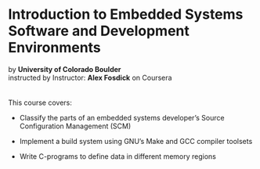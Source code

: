 # Introduction to Embedded Systems Software and Development Environments
by **University of Colorado Boulder**
<br>
instructed by Instructor: **Alex Fosdick** on Coursera
</br>
<br>
<br>
This course covers:
- Classify the parts of an embedded systems developer’s Source Configuration Management (SCM)

- Implement a build system using GNU’s Make and GCC compiler toolsets

- Write C-programs to define data in different memory regions
</br>
</br>
